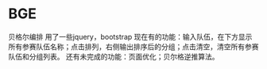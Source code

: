 # BGE
贝格尔编排
用了一些jquery，bootstrap
现在有的功能：输入队伍，在下方显示所有参赛队伍名称；点击排列，右侧输出排序后的分组；点击清空，清空所有参赛队伍和分组列表。
还有未完成的功能：页面优化；贝尔格逆推算法。

